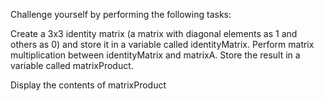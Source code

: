 Challenge yourself by performing the following tasks:


Create a 3x3 identity matrix (a matrix with diagonal elements as 1 and others as 0) and store it in a variable called identityMatrix.
Perform matrix multiplication between identityMatrix and matrixA. Store the result in a variable called matrixProduct.


Display the contents of matrixProduct
